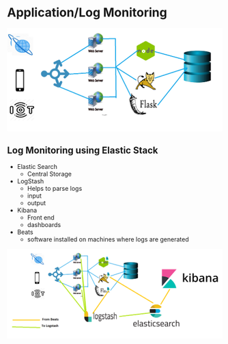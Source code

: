 # Application/Log Monitoring

![Preview](./Images/SampleArchitecuture.png)

## Log Monitoring using Elastic Stack
* Elastic Search
    * Central Storage
* LogStash
    * Helps to parse logs
    * input
    * output
* Kibana
    * Front end 
    * dashboards
* Beats
    * software installed on machines where logs are generated

![Preview](./Images/Elasticstackincluded.PNG)


